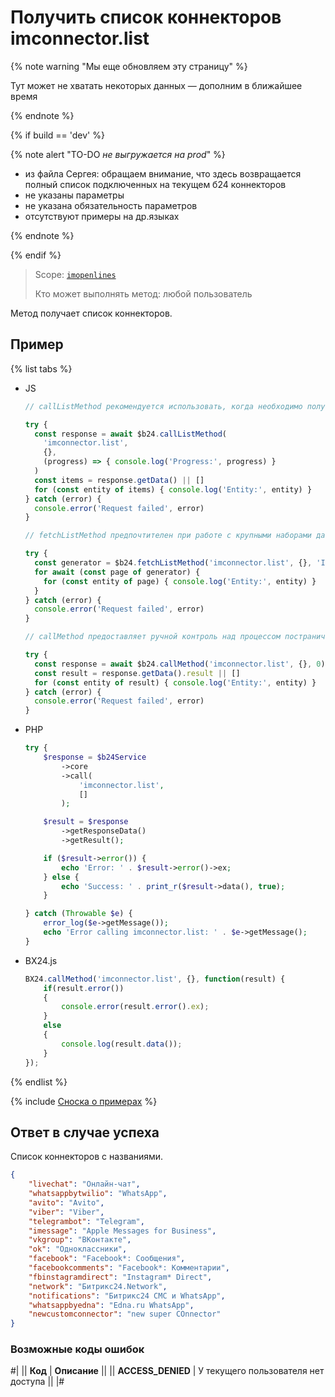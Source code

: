 # Получить список коннекторов imconnector.list

{% note warning "Мы еще обновляем эту страницу" %}

Тут может не хватать некоторых данных — дополним в ближайшее время

{% endnote %}

{% if build == 'dev' %}

{% note alert "TO-DO _не выгружается на prod_" %}

- из файла Сергея: обращаем внимание, что здесь возвращается полный список подключенных на текущем б24 коннекторов
- не указаны параметры
- не указана обязательность параметров
- отсутствуют примеры на др.языках

{% endnote %}

{% endif %}

> Scope: [`imopenlines`](../../scopes/permissions.md)
>
> Кто может выполнять метод: любой пользователь

Метод получает список коннекторов.

## Пример

{% list tabs %}

- JS


    ```js
    // callListMethod рекомендуется использовать, когда необходимо получить весь набор списочных данных и объём записей относительно невелик (до примерно 1000 элементов). Метод загружает все данные сразу, что может привести к высокой нагрузке на память при работе с большими объемами.
    
    try {
      const response = await $b24.callListMethod(
        'imconnector.list',
        {},
        (progress) => { console.log('Progress:', progress) }
      )
      const items = response.getData() || []
      for (const entity of items) { console.log('Entity:', entity) }
    } catch (error) {
      console.error('Request failed', error)
    }
    
    // fetchListMethod предпочтителен при работе с крупными наборами данных. Метод реализует итеративную выборку с использованием генератора, что позволяет обрабатывать данные по частям и эффективно использовать память.
    
    try {
      const generator = $b24.fetchListMethod('imconnector.list', {}, 'ID')
      for await (const page of generator) {
        for (const entity of page) { console.log('Entity:', entity) }
      }
    } catch (error) {
      console.error('Request failed', error)
    }
    
    // callMethod предоставляет ручной контроль над процессом постраничного получения данных через параметр start. Подходит для сценариев, где требуется точное управление пакетами запросов. Однако при больших объемах данных может быть менее эффективным по сравнению с fetchListMethod.
    
    try {
      const response = await $b24.callMethod('imconnector.list', {}, 0)
      const result = response.getData().result || []
      for (const entity of result) { console.log('Entity:', entity) }
    } catch (error) {
      console.error('Request failed', error)
    }
    ```

- PHP


    ```php
    try {
        $response = $b24Service
            ->core
            ->call(
                'imconnector.list',
                []
            );
    
        $result = $response
            ->getResponseData()
            ->getResult();
    
        if ($result->error()) {
            echo 'Error: ' . $result->error()->ex;
        } else {
            echo 'Success: ' . print_r($result->data(), true);
        }
    
    } catch (Throwable $e) {
        error_log($e->getMessage());
        echo 'Error calling imconnector.list: ' . $e->getMessage();
    }
    ```

- BX24.js

    ```js
    BX24.callMethod('imconnector.list', {}, function(result) {
        if(result.error())
        {
            console.error(result.error().ex);
        }
        else
        {
            console.log(result.data());
        }
    });
    ```

{% endlist %}

{% include [Сноска о примерах](../../../_includes/examples.md) %}

## Ответ в случае успеха

Список коннекторов с названиями.

```json
{
    "livechat": "Онлайн-чат",
    "whatsappbytwilio": "WhatsApp",
    "avito": "Avito",
    "viber": "Viber",
    "telegrambot": "Telegram",
    "imessage": "Apple Messages for Business",
    "vkgroup": "ВКонтакте",
    "ok": "Одноклассники",
    "facebook": "Facebook*: Сообщения",
    "facebookcomments": "Facebook*: Комментарии",
    "fbinstagramdirect": "Instagram* Direct",
    "network": "Битрикс24.Network",
    "notifications": "Битрикс24 СМС и WhatsApp",
    "whatsappbyedna": "Edna.ru WhatsApp",
    "newcustomconnector": "new super COnnector"
}
```

### Возможные коды ошибок

#|
|| **Код** | **Описание** ||
|| **ACCESS_DENIED** | У текущего пользователя нет доступа ||
|#
